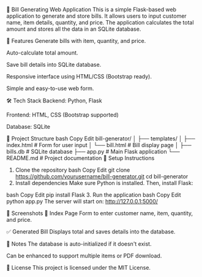 🧾 Bill Generating Web Application
This is a simple Flask-based web application to generate and store bills. It allows users to input customer name, item details, quantity, and price. The application calculates the total amount and stores all the data in an SQLite database.

🚀 Features
Generate bills with item, quantity, and price.

Auto-calculate total amount.

Save bill details into SQLite database.

Responsive interface using HTML/CSS (Bootstrap ready).

Simple and easy-to-use web form.

🛠️ Tech Stack
Backend: Python, Flask

Frontend: HTML, CSS (Bootstrap supported)

Database: SQLite

📂 Project Structure
bash
Copy
Edit
bill-generator/
│
├── templates/
│   ├── index.html       # Form for user input
│   └── bill.html        # Bill display page
│
├── bills.db             # SQLite database
├── app.py               # Main Flask application
└── README.md            # Project documentation
🔧 Setup Instructions
1. Clone the repository
bash
Copy
Edit
git clone https://github.com/yourusername/bill-generator.git
cd bill-generator
2. Install dependencies
Make sure Python is installed. Then, install Flask:

bash
Copy
Edit
pip install Flask
3. Run the application
bash
Copy
Edit
python app.py
The server will start on:
http://127.0.0.1:5000/

📸 Screenshots
🧾 Index Page
Form to enter customer name, item, quantity, and price.

✅ Generated Bill
Displays total and saves details into the database.

📌 Notes
The database is auto-initialized if it doesn't exist.

Can be enhanced to support multiple items or PDF download.

📜 License
This project is licensed under the MIT License.
